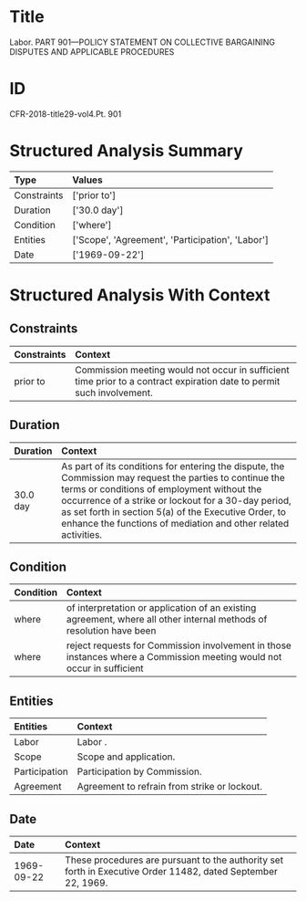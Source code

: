 # Title

 Labor. PART 901—POLICY STATEMENT ON COLLECTIVE BARGAINING DISPUTES AND APPLICABLE PROCEDURES


# ID

 CFR-2018-title29-vol4.Pt. 901


# Structured Analysis Summary

| Type        | Values                                           |
|:------------|:-------------------------------------------------|
| Constraints | ['prior to']                                     |
| Duration    | ['30.0 day']                                     |
| Condition   | ['where']                                        |
| Entities    | ['Scope', 'Agreement', 'Participation', 'Labor'] |
| Date        | ['1969-09-22']                                   |


# Structured Analysis With Context

 


## Constraints

| Constraints   | Context                                                                                                                |
|:--------------|:-----------------------------------------------------------------------------------------------------------------------|
| prior to      | Commission meeting would not occur in sufficient time prior to  a contract expiration date to permit such involvement. |


## Duration

| Duration   | Context                                                                                                                                                                                                                                                                                                                                  |
|:-----------|:-----------------------------------------------------------------------------------------------------------------------------------------------------------------------------------------------------------------------------------------------------------------------------------------------------------------------------------------|
| 30.0 day   | As part of its conditions for entering the dispute, the Commission may request the parties to continue the terms or conditions of employment without the occurrence of a strike or lockout for a 30-day period, as set forth in section 5(a) of the Executive Order, to enhance the functions of mediation and other related activities. |


## Condition

| Condition   | Context                                                                                                                |
|:------------|:-----------------------------------------------------------------------------------------------------------------------|
| where       | of interpretation or application of an existing agreement, where all other internal methods of resolution have been    |
| where       | reject requests for Commission involvement in those instances where a Commission meeting would not occur in sufficient |


## Entities

| Entities      | Context                                       |
|:--------------|:----------------------------------------------|
| Labor         | Labor .                                       |
| Scope         | Scope  and application.                       |
| Participation | Participation  by Commission.                 |
| Agreement     | Agreement  to refrain from strike or lockout. |


## Date

| Date       | Context                                                                                                      |
|:-----------|:-------------------------------------------------------------------------------------------------------------|
| 1969-09-22 | These procedures are pursuant to the authority set forth in Executive Order 11482, dated September 22, 1969. |


